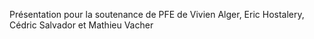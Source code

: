 Présentation pour la soutenance de PFE de Vivien Alger, Eric Hostalery, Cédric Salvador et Mathieu Vacher